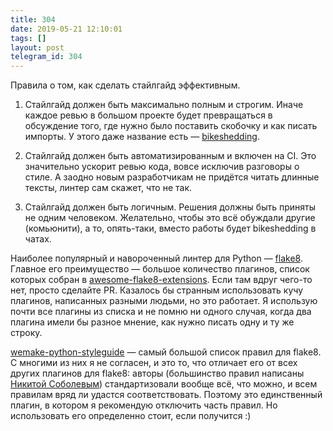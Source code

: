 ```yaml
---
title: 304
date: 2019-05-21 12:10:01
tags: []
layout: post
telegram_id: 304
---
```


Правила о том, как сделать стайлгайд эффективным.

1. Стайлгайд должен быть максимально полным и строгим. Иначе каждое ревью в большом проекте будет превращаться в обсуждение того, где нужно было поставить скобочку и как писать импорты. У этого даже название есть — [bikeshedding](http://bikeshed.com/).

2. Стайлгайд должен быть автоматизированным и включен на CI. Это значительно ускорит ревью кода, вовсе исключив разговоры о стиле. А заодно новым разработчикам не придётся читать длинные тексты, линтер сам скажет, что не так.

3. Стайлгайд должен быть логичным. Решения должны быть приняты не одним человеком. Желательно, чтобы это всё обуждали другие (комьюнити), а то, опять-таки, вместо работы будет bikeshedding в чатах.

Наиболее популярный и навороченный линтер для Python — [flake8](http://flake8.pycqa.org/en/latest/). Главное его преимущество — большое количество плагинов, список которых собран в [awesome-flake8-extensions](https://github.com/DmytroLitvinov/awesome-flake8-extensions). Если там вдруг чего-то нет, просто сделайте PR. Казалось бы странным использовать кучу плагинов, написанных разными людьми, но это работает. Я использую почти все плагины из списка и не помню ни одного случая, когда два плагина имели бы разное мнение, как нужно писать одну и ту же строку.

[wemake-python-styleguide](https://github.com/wemake-services/wemake-python-styleguide) — самый большой список правил для flake8. С многими из них я не согласен, и это то, что отличает его от всех других плагинов для flake8: авторы (большинство правил написаны [Никитой Соболевым](https://t.me/sobolev_nikita)) стандартизовали вообще всё, что можно, и всем правилам вряд ли удастся соответствовать. Поэтому это единственный плагин, в котором я рекомендую отключить часть правил. Но использовать его определенно стоит, если получится :)
